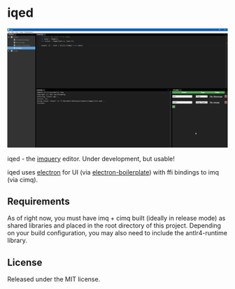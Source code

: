# iqed

![screenshot](https://raw.githubusercontent.com/redxdev/iqed/master/docs/screenshot.png)

iqed - the [imquery](https://github.com/redxdev/imquery) editor. Under development, but usable!

iqed uses [electron](http://electron.atom.io) for UI (via [electron-boilerplate](https://github.com/szwacz/electron-boilerplate)) with ffi
bindings to imq (via cimq).

## Requirements

As of right now, you must have imq + cimq built (ideally in release mode) as shared libraries and placed in the root directory of this project.
Depending on your build configuration, you may also need to include the antlr4-runtime library.

## License

Released under the MIT license.